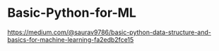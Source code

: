# Basic-Python-for-ML

https://medium.com/@saurav9786/basic-python-data-structure-and-basics-for-machine-learning-fa2edb2fce15
